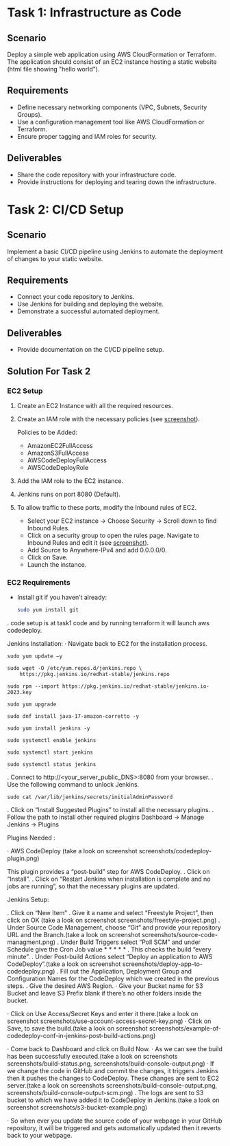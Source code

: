 # Task 1: Infrastructure as Code

## Scenario

Deploy a simple web application using AWS CloudFormation or Terraform. The application should consist of an EC2 instance hosting a static website (html file showing "hello world").

## Requirements

- Define necessary networking components (VPC, Subnets, Security Groups).
- Use a configuration management tool like AWS CloudFormation or Terraform.
- Ensure proper tagging and IAM roles for security.

## Deliverables

- Share the code repository with your infrastructure code.
- Provide instructions for deploying and tearing down the infrastructure.

# Task 2: CI/CD Setup

## Scenario

Implement a basic CI/CD pipeline using Jenkins to automate the deployment of changes to your static website.

## Requirements

- Connect your code repository to Jenkins.
- Use Jenkins for building and deploying the website.
- Demonstrate a successful automated deployment.

## Deliverables

- Provide documentation on the CI/CD pipeline setup.

## Solution For Task 2

### EC2 Setup

1. Create an EC2 Instance with all the required resources.
2. Create an IAM role with the necessary policies (see [screenshot](screenshots/iam-role-policies.png)).

   Policies to be Added:
   - AmazonEC2FullAccess
   - AmazonS3FullAccess
   - AWSCodeDeployFullAccess
   - AWSCodeDeployRole

3. Add the IAM role to the EC2 instance.
4. Jenkins runs on port 8080 (Default).
5. To allow traffic to these ports, modify the Inbound rules of EC2.
   - Select your EC2 instance -> Choose Security -> Scroll down to find Inbound Rules.
   - Click on a security group to open the rules page. Navigate to Inbound Rules and edit it (see [screenshot](screenshots/security-group-inboud-rules.png)).
   - Add Source to Anywhere-IPv4 and add 0.0.0.0/0.
   - Click on Save.
   - Launch the instance.

### EC2 Requirements

- Install git if you haven’t already:

    ```bash
    sudo yum install git
    ```

. code setup is at task1 code and by running terraform it will launch aws codedeploy.

Jenkins Installation:
· Navigate back to EC2 for the installation process.

```
sudo yum update –y

sudo wget -O /etc/yum.repos.d/jenkins.repo \
    https://pkg.jenkins.io/redhat-stable/jenkins.repo

sudo rpm --import https://pkg.jenkins.io/redhat-stable/jenkins.io-2023.key

sudo yum upgrade

sudo dnf install java-17-amazon-corretto -y

sudo yum install jenkins -y

sudo systemctl enable jenkins

sudo systemctl start jenkins

sudo systemctl status jenkins
```

. Connect to http://<your_server_public_DNS>:8080 from your browser.
. Use the following command to unlock Jenkins.
```
sudo cat /var/lib/jenkins/secrets/initialAdminPassword

```

. Click on “Install Suggested Plugins” to install all the necessary plugins.
. Follow the path to install other required plugins
Dashboard -> Manage Jenkins -> Plugins

Plugins Needed :

· AWS CodeDeploy (take a look on screenshot screenshots/codedeploy-plugin.png)

This plugin provides a “post-build” step for AWS CodeDeploy.
. Click on “Install”.
. Click on “Restart Jenkins when installation is complete and no jobs are running”, so that the necessary plugins are updated.

Jenkins Setup:

. Click on “New Item”
. Give it a name and select “Freestyle Project”, then click on OK (take a look on screenshot screenshots/freestyle-project.png)
. Under Source Code Management, choose “Git” and provide your repository URL and the Branch.(take a look on screenshot screenshots/source-code-managment.png)
. Under Build Triggers select “Poll SCM” and under Schedule give the Cron Job value * * * * *
. This checks the build “every minute”.
. Under Post-build Actions select “Deploy an application to AWS CodeDeploy”.(take a look on screenshot screenshots/deploy-app-to-codedeploy.png)
. Fill out the Application, Deployment Group and Configuration Names for the CodeDeploy which we created in the previous steps.
. Give the desired AWS Region.
· Give your Bucket name for S3 Bucket and leave S3 Prefix blank if there’s no other folders inside the bucket.

· Click on Use Access/Secret Keys and enter it there.(take a look on screenshot screenshots/use-account-access-secret-key.png)
· Click on Save, to save the build.(take a look on screenshot screenshots/example-of-codedeploy-conf-in-jenkins-post-build-actions.png)

· Come back to Dashboard and click on Build Now.
· As we can see the build has been successfully executed.(take a look on screenshots screenshots/build-status.png, screenshots/build-console-output.png)
· If we change the code in GitHub and commit the changes, it triggers Jenkins then it pushes the changes to CodeDeploy. These changes are sent to EC2 server.(take a look on screenshots screenshots/build-console-output.png, screenshots/build-console-output-scm.png)
. The logs are sent to S3 bucket to which we have added it to CodeDeploy in Jenkins.(take a look on screenshot screenshots/s3-bucket-example.png)

· So when ever you update the source code of your webpage in your GitHub repository, it will be triggered and gets automatically updated then it reverts back to your webpage.
